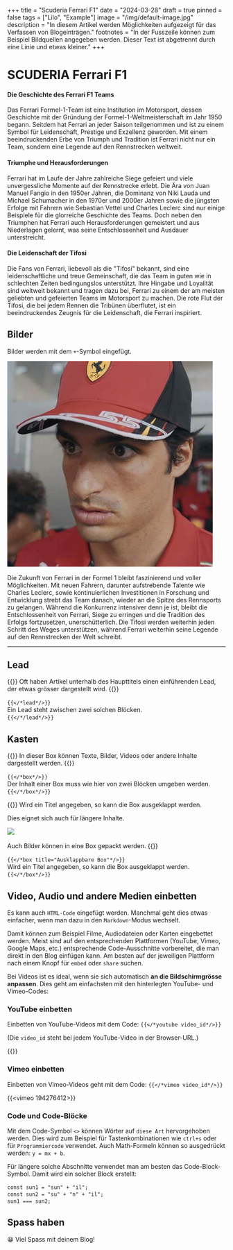 +++
title = "Scuderia Ferrari F1"
date = "2024-03-28"
draft = true
pinned = false
tags = ["Lilo", "Example"]
image = "/img/default-image.jpg"
description = "In diesem Artikel werden Möglichkeiten aufgezeigt für das Verfassen von Blogeinträgen."
footnotes = "In der Fusszeile können zum Beispiel Bildquellen angegeben werden. Dieser Text ist abgetrennt durch eine Linie und etwas kleiner."
+++
# SCUDERIA Ferrari F1

#### Die Geschichte des Ferrari F1 Teams

Das Ferrari Formel-1-Team ist eine Institution im Motorsport, dessen Geschichte mit der Gründung der Formel-1-Weltmeisterschaft im Jahr 1950 begann. Seitdem hat Ferrari an jeder Saison teilgenommen und ist zu einem Symbol für Leidenschaft, Prestige und Exzellenz geworden. Mit einem beeindruckenden Erbe von Triumph und Tradition ist Ferrari nicht nur ein Team, sondern eine Legende auf den Rennstrecken weltweit.

#### Triumphe und Herausforderungen

Ferrari hat im Laufe der Jahre zahlreiche Siege gefeiert und viele unvergessliche Momente auf der Rennstrecke erlebt. Die Ära von Juan Manuel Fangio in den 1950er Jahren, die Dominanz von Niki Lauda und ​​Michael Schumacher in den 1970er und 2000er Jahren sowie die jüngsten Erfolge mit Fahrern wie Sebastian Vettel und Charles Leclerc sind nur einige Beispiele für die glorreiche Geschichte des Teams. Doch neben den Triumphen hat Ferrari auch Herausforderungen gemeistert und aus Niederlagen gelernt, was seine Entschlossenheit und Ausdauer unterstreicht.

#### **Die Leidenschaft der Tifosi**

Die Fans von Ferrari, liebevoll als die "Tifosi" bekannt, sind eine leidenschaftliche und treue Gemeinschaft, die das Team in guten wie in schlechten Zeiten bedingungslos unterstützt. Ihre Hingabe und Loyalität sind weltweit bekannt und tragen dazu bei, Ferrari zu einem der am meisten geliebten und gefeierten Teams im Motorsport zu machen. Die rote Flut der Tifosi, die bei jedem Rennen die Tribünen überflutet, ist ein beeindruckendes Zeugnis für die Leidenschaft, die Ferrari inspiriert.

## Bilder

Bilder werden mit dem `+`-Symbol eingefügt.

![Smooth Operator ](oip-1-.jpeg "Pancake Master Sainz Jr.")

Die Zukunft von Ferrari in der Formel 1 bleibt faszinierend und voller Möglichkeiten. Mit neuen Fahrern, darunter aufstrebende Talente wie Charles Leclerc, sowie kontinuierlichen Investitionen in Forschung und Entwicklung strebt das Team danach, wieder an die Spitze des Rennsports zu gelangen. Während die Konkurrenz intensiver denn je ist, bleibt die Entschlossenheit von Ferrari, Siege zu erringen und die Tradition des Erfolgs fortzusetzen, unerschütterlich. Die Tifosi werden weiterhin jeden Schritt des Weges unterstützen, während Ferrari weiterhin seine Legende auf den Rennstrecken der Welt schreibt.

- - -

## Lead

{{<lead>}}
Oft haben Artikel unterhalb des Haupttitels einen einführenden Lead, der etwas grösser dargestellt wird.
{{</lead>}}

`{{</*lead*/>}}`\
Ein Lead steht zwischen zwei solchen Blöcken.\
`{{</*/lead*/>}}`

## Kasten

{{<box>}}
In dieser Box können Texte, Bilder, Videos oder andere Inhalte dargestellt werden.
{{</box>}}

`{{</*box*/>}}`\
Der Inhalt einer Box muss wie hier von zwei Blöcken umgeben werden.\
`{{</*/box*/>}}`

{{<box title="Ausklappbare Box">}}
Wird ein Titel angegeben, so kann die Box ausgeklappt werden.

Dies eignet sich auch für längere Inhalte.

![](/img/default-image.jpg)

Auch Bilder können in eine Box gepackt werden.
{{</box>}}

`{{</*box title="Ausklappbare Box"*/>}}`\
Wird ein Titel angegeben, so kann die Box ausgeklappt werden.\
`{{</*/box*/>}}`

## Video, Audio und andere Medien einbetten

Es kann auch `HTML-Code` eingefügt werden. Manchmal geht dies etwas einfacher, wenn man dazu in den `Markdown`-Modus wechselt.

Damit können zum Beispiel Filme, Audiodateien oder Karten eingebettet werden. Meist sind auf den entsprechenden Plattformen (YouTube, Vimeo, Google Maps, etc.) entsprechende Code-Ausschnitte vorbereitet, die man direkt in den Blog einfügen kann. Am besten auf der jeweiligen Plattform nach einem Knopf für `embed` oder `share` suchen.

Bei Videos ist es ideal, wenn sie sich automatisch **an die Bildschirmgrösse anpassen**. Dies geht am einfachsten mit den hinterlegten YouTube- und Vimeo-Codes:

### YouTube einbetten

Einbetten von YouTube-Videos mit dem Code: `{{</*youtube video_id*/>}}`

(Die `video_id` steht bei jedem YouTube-Video in der Browser-URL.)

{{<youtube kQjtK32mGJQ>}}

### Vimeo einbetten

Einbetten von Vimeo-Videos geht mit dem Code: `{{</*vimeo video_id*/>}}`

{{<vimeo 194276412>}}

### Code und Code-Blöcke

Mit dem Code-Symbol `<>` können Wörter auf `diese Art` hervorgehoben werden. Dies wird zum Beispiel für Tastenkombinationen wie `ctrl+s` oder für `Programmiercode` verwendet. Auch Math-Formeln können so ausgedrückt werden: `y = mx + b`.

Für längere solche Abschnitte verwendet man am besten das Code-Block-Symbol. Damit wird ein solcher Block erstellt:

```
const sun1 = "sun" + "il";
const sun2 = "su" + "n" + "il";
sun1 === sun2;
```

## Spass haben

😀 Viel Spass mit deinem Blog!